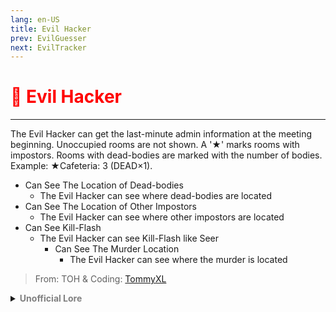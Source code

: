 ```yaml
---
lang: en-US
title: Evil Hacker
prev: EvilGuesser
next: EvilTracker
---
```


# <font color="red">👾 <b>Evil Hacker</b></font> <Badge text="Killing" type="tip" vertical="middle"/>
---

The Evil Hacker can get the last-minute admin information at the meeting beginning.
Unoccupied rooms are not shown.
A '★' marks rooms with impostors.
Rooms with dead-bodies are marked with the number of bodies.
Example: ★Cafeteria: 3 (DEAD×1).

* Can See The Location of Dead-bodies
  * The Evil Hacker can see where dead-bodies are located
* Can See The Location of Other Impostors
  * The Evil Hacker can see where other impostors are located
* Can See Kill-Flash
  * The Evil Hacker can see Kill-Flash like Seer
    * Can See The Murder Location
      * The Evil Hacker can see where the murder is located

> From: TOH & Coding: [TommyXL](#)

<details>
<summary><b><font color=gray>Unofficial Lore</font></b></summary>

Prologue

The Evil Hacker was notorious for his exceptional skills in deciphering even the smallest missteps in digital security. Stealthy and highly intelligent, he was known as the go-to expert for all things tech-related.

Chapter 1: A Warning Ignored

Cunning and perceptive, the Evil Hacker could anticipate attacks or viruses with ease. He double-checked every link, trusting no one—not quite like the author of this story. One day at school, he witnessed a classmate confronted by a pop-up that read, "Congratulations! You won!!" with a suspicious link beneath it. Just as the Hacker warned, "That's a suspicious link!" the student clicked it without hesitation.

Chapter 2: A Different Path

After graduation, the Hacker dreamed of a normal life as a crewmate, free from paranoia and eager to complete his tasks over five years. However, Mr. Sloth had other plans—he made the Hacker an Impostor.

Chapter 3: A Curious Discovery

While navigating through Admin, a crewmate found himself caught off guard. Before he could react, he was gone. The Hacker, observing from the shadows, noticed an external cable point at the Admin table. Intrigued, he plugged in and unleashed a virus, granting him access to all the data on his phone. This was incredible!

Chapter 4: Accusations Fly

"I SAW HIM!" a distressed crewmate shouted as the numbers dwindled to just three. "I SAW POLITES KILL!" But Polites, the calm and collected Hacker, simply replied, "I was in Admin, brother."

"Proof?" the crewmate pressed.
"Well, you were in Lab, and she was in Electrical."
"That's insane!" they cried as the group voted to eject the innocent reporter, swayed by false accusations.

Chapter 5: A New Power

After the game ended, the Hacker eagerly awaited the next round. As he approached the ejection tube, he hacked into its system, gaining the ability to modify messages. This was a game-changer! He transformed into the Bard, a powerful Artificial Intelligence capable of manipulating the game from within.

The End
> Submitted by: champofchamps78
</details>